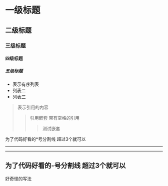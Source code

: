 # 一级标题
## 二级标题
### 三级标题
#### 四级标题
##### 五级标题

* 表示有序列表
* 列表二
* 列表三
  
> 表示引用的内容
>> 引用嵌套
>   > 带有空格的引用
>   >> 测试嵌套

为了代码好看的*号分割线 超过3个就可以
*****
______________
为了代码好看的-号分割线 超过3个就可以
---
好奇怪的写法
  
